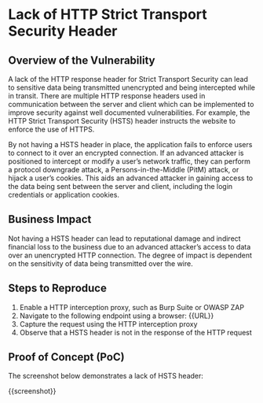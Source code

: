 # Lack of HTTP Strict Transport Security Header

## Overview of the Vulnerability

A lack of the HTTP response header for Strict Transport Security can lead to sensitive data being transmitted unencrypted and being intercepted while in transit. There are multiple HTTP response headers used in communication between the server and client which can be implemented to improve security against well documented vulnerabilities. For example, the HTTP Strict Transport Security (HSTS) header instructs the website to enforce the use of HTTPS.

By not having a HSTS header in place, the application fails to enforce users to connect to it over an encrypted connection. If an advanced attacker is positioned to intercept or modify a user’s network traffic, they can perform a protocol downgrade attack, a Persons-in-the-Middle (PitM) attack, or hijack a user’s cookies. This aids an advanced attacker in gaining access to the data being sent between the server and client, including the login credentials or application cookies.

## Business Impact

Not having a HSTS header can lead to reputational damage and indirect financial loss to the business due to an advanced attacker’s access to data over an unencrypted HTTP connection. The degree of impact is dependent on the sensitivity of data being transmitted over the wire.

## Steps to Reproduce

1. Enable a HTTP interception proxy, such as Burp Suite or OWASP ZAP
1. Navigate to the following endpoint using a browser: {{URL}}
1. Capture the request using the HTTP interception proxy
1. Observe that a HSTS header is not in the response of the HTTP request

## Proof of Concept (PoC)

The screenshot below demonstrates a lack of HSTS header:

{{screenshot}}
